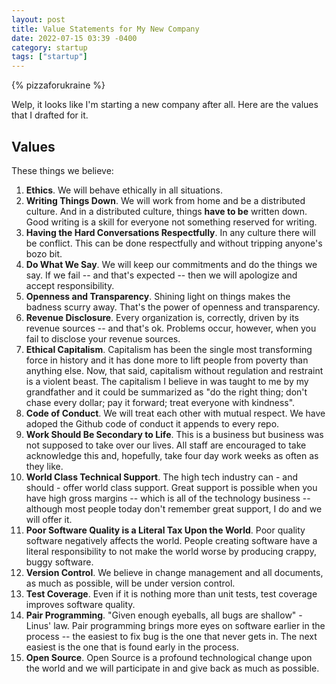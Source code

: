 ```yaml
---
layout: post
title: Value Statements for My New Company
date: 2022-07-15 03:39 -0400
category: startup
tags: ["startup"]
---
```

{% pizzaforukraine  %}

Welp, it looks like I'm starting a new company after all.  Here are the values that I drafted for it.

## Values

These things we believe:

1. **Ethics**.  We will behave ethically in all situations.
2. **Writing Things Down**.  We will work from home and be a distributed culture.  And in a distributed culture, things **have to be** written down.  Good writing is a skill for everyone not something reserved for writing.
3. **Having the Hard Conversations Respectfully**.  In any culture there will be conflict.  This can be done respectfully and without tripping anyone's bozo bit.
4. **Do What We Say**.  We will keep our commitments and do the things we say.  If we fail -- and that's expected -- then we will apologize and accept responsibility.
5. **Openness and Transparency**.  Shining light on things makes the badness scurry away.  That's the power of openness and transparency.
6. **Revenue Disclosure**. Every organization is, correctly, driven by its revenue sources -- and that's ok.  Problems occur, however, when you fail to disclose your revenue sources.
7. **Ethical Capitalism**. Capitalism has been the single most transforming force in history and it has done more to lift people from poverty than anything else.  Now, that said, capitalism without regulation and restraint is a violent beast.  The capitalism I believe in was taught to me by my grandfather and it could be summarized as "do the right thing; don't chase every dollar; pay it forward; treat everyone with kindness".
8. **Code of Conduct**.  We will treat each other with mutual respect.  We have adoped the Github code of conduct it appends to every repo.
9. **Work Should Be Secondary to Life**.  This is a business but business was not supposed to take over our lives.  All staff are encouraged to take acknowledge this and, hopefully, take four day work weeks as often as they like.
10. **World Class Technical Support**.  The high tech industry can - and should - offer world class support.  Great support is possible when you have high gross margins -- which is all of the technology business -- although most people today don't remember great support, I do and we will offer it.
11. **Poor Software Quality is a Literal Tax Upon the World**.  Poor quality software negatively affects the world.  People creating software have a literal responsibility to not make the world worse by producing crappy, buggy software.
12. **Version Control**.  We believe in change management and all documents, as much as possible, will be under version control.
13. **Test Coverage**.  Even if it is nothing more than unit tests, test coverage improves software quality.
14. **Pair Programming**.  "Given enough eyeballs, all bugs are shallow" - Linus' law.  Pair programming brings more eyes on software earlier in the process -- the easiest to fix bug is the one that never gets in.  The next easiest is the one that is found early in the process.
15. **Open Source**.  Open Source is a profound technological change upon the world and we will participate in and give back as much as possible.



